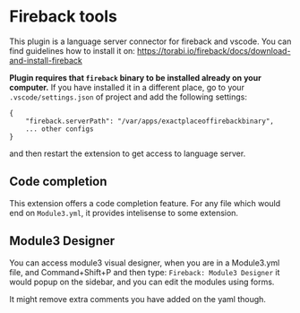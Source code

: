 # Fireback tools

This plugin is a language server connector for fireback and vscode.
You can find guidelines how to install it on: https://torabi.io/fireback/docs/download-and-install-fireback

**Plugin requires that `fireback` binary to be installed already on your computer.**
If you have installed it in a different place, go to your `.vscode/settings.json` of project
and add the following settings:

```
{
    "fireback.serverPath": "/var/apps/exactplaceoffirebackbinary",
    ... other configs
}
```

and then restart the extension to get access to language server.

## Code completion

This extension offers a code completion feature. For any file which would end on `Module3.yml`, it provides
intelisense to some extension.

## Module3 Designer

You can access module3 visual designer, when you are in a Module3.yml file, and Command+Shift+P and then type:
`Fireback: Module3 Designer` it would popup on the sidebar, and you can edit the modules using forms.

It might remove extra comments you have added on the yaml though. 



